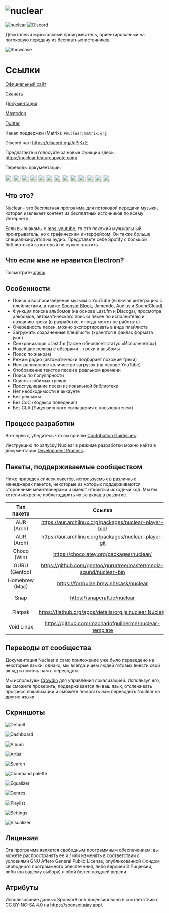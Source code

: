 # ![nuclear](https://i.imgur.com/oT1006i.png)
[![nuclear](https://snapcraft.io//nuclear/badge.svg)](https://snapcraft.io/nuclear) [![Discord](https://img.shields.io/badge/Discord-7289DA?style=for-the-badge&logo=discord&logoColor=white)](https://discord.gg/JqPjKxE)

Десктопный музыкальный проигрыватель, ориентированный на потоковую передачу из бесплатных источников

![Showcase](https://i.imgur.com/8qHu66J.png)

# Ссылки

[Официальный сайт](https://nuclearplayer.com)

[Скачать](https://github.com/nukeop/nuclear/releases)

[Документация](https://nukeop.gitbook.io/nuclear/)

[Mastodon](https://fosstodon.org/@nuclearplayer)

[Twitter](https://twitter.com/nuclear_player)

Канал поддержки (Matrix): `#nuclear:matrix.org`

Discord чат: https://discord.gg/JqPjKxE

Предлагайте и голосуйте за новые функции здесь: https://nuclear.featureupvote.com/

Переводы документации:

<kbd>[<img title="Deutsch" alt="Deutsch" src="https://cdn.statically.io/gh/hjnilsson/country-flags/master/svg/de.svg" width="22">](docs/README-de.md)</kbd>
<kbd>[<img title="Português" alt="Português" src="https://cdn.statically.io/gh/hjnilsson/country-flags/master/svg/br.svg" width="22">](docs/README-ptbr.md)</kbd>
<kbd>[<img title="Svenska" alt="Svenska" src="https://cdn.statically.io/gh/hjnilsson/country-flags/master/svg/se.svg" width="22">](docs/README-se.md)</kbd>
<kbd>[<img title="English" alt="English" src="https://cdn.statically.io/gh/hjnilsson/country-flags/master/svg/us.svg" width="22">](README.md)</kbd>
<kbd>[<img title="Hebrew" alt="Hebrew" src="https://cdn.statically.io/gh/hjnilsson/country-flags/master/svg/il.svg" width="22">](docs/README-he.md)</kbd>
<kbd>[<img title="Italiano" alt="Italiano" src="https://cdn.statically.io/gh/hjnilsson/country-flags/master/svg/it.svg" width="22">](docs/README-it.md)</kbd>
<kbd>[<img title="Türkçe" alt="Türkçe" src="https://cdn.statically.io/gh/hjnilsson/country-flags/master/svg/tr.svg" width="22">](docs/README-tr.md)</kbd>
<kbd>[<img title="Español" alt="Español" src="https://cdn.statically.io/gh/hjnilsson/country-flags/master/svg/es.svg" width="22">](docs/README-es.md)</kbd>
<kbd>[<img title="Indonesia" alt="Indonesia" src="https://cdn.statically.io/gh/hjnilsson/country-flags/master/svg/id.svg" width="22">](docs/README-id.md)</kbd>
<kbd>[<img title="Français" alt="Français" src="https://cdn.statically.io/gh/hjnilsson/country-flags/master/svg/fr.svg" width="22">](docs/README-fr.md)</kbd>
<kbd>[<img title="Chinese" alt="Chinese" src="https://cdn.statically.io/gh/hjnilsson/country-flags/master/svg/cn.svg" width="22">](docs/README-zh-cn.md)</kbd>
<kbd>[<img title="Russian" alt="Russian" src="https://cdn.statically.io/gh/hjnilsson/country-flags/master/svg/ru.svg" width="22">](docs/README-ru.md)</kbd>
<kbd>[<img title="Polski" alt="Polski" src="https://cdn.statically.io/gh/hjnilsson/country-flags/master/svg/pl.svg" width="22">](docs/README-pl.md)</kbd>

## Что это?
Nuclear - это бесплатная программа для потоковой передачи музыки, которая извлекает контент из бесплатных источников по всему Интернету.

Если вы знакомы с [mps-youtube](https://github.com/mps-youtube/mps-youtube), то это похожий музыкальный проигрыватель, но с графическим интерфейсом.
Он также больше специализируется на аудио. Представьте себе Spotify с большой библиотекой за который не нужно платить.

## Что если мне не нравится Electron?
Посмотрите [здесь](docs/electron-ru.md).

## Особенности

- Поиск и воспроизведение музыки с YouTube (включая интеграцию с плейлистами, а также [Sponsor Block](https://sponsor.ajay.app/), Jamendo, Audius и SoundCloud)
- Функция поиска альбомов (на основе Last.fm и Discogs), просмотра альбомов, автоматического поиска песен по исполнителю и названию трека (в разработке, иногда может не работать)
- Очередность песен, можно экспортировать в виде плейлиста
- Загружать сохраненные плейлисты (хранятся в файлах формата json)
- Синхронизация с last.fm (также обновляет статус «Исполняется»)
- Новейшие релизы с обзорами - треки и альбомы
- Поиск по жанрам
- Режим радио (автоматически подбирает похожие треки)
- Неограниченное количество загрузок (на основе YouTube)
- Отображение текстов песен в реальном времени
- Поиск по популярности
- Список любимых треков
- Прослушивание песен из локальной библиотеки
- Нет необходимости в аккаунте
- Без рекламы
- Без CoC (Кодекса поведения)
- Без CLA (Лицензионного соглашения с пользователем)

## Процесс разработки

Во-первых, убедитесь что вы прочли [Contribution Guidelines](https://nukeop.gitbook.io/nuclear/contributing/contribution-guidelines).

Инструкцию по запуску Nuclear в режиме разработки можно найти в документации [Development Process](https://nukeop.gitbook.io/nuclear/developer-resources/development-process).

## Пакеты, поддерживаемые сообществом

Ниже приведен список пакетов, используемых в различных менеджерах пакетов, некоторые из которых поддерживаются сторонними мейнтейнерами и имеют открытый исходный код.
Мы бы хотели искренне поблагодарить их за вклад в развитие.

|   Тип пакета   |                               Ссылка                               |                        Мейнтейнер                         |                Метод установки                 |
|:--------------:|:------------------------------------------------------------------:|:---------------------------------------------------------:|:----------------------------------------------:|
|   AUR (Arch)   |       https://aur.archlinux.org/packages/nuclear-player-bin/       |            [nukeop](https://github.com/nukeop)            |           yay -s nuclear-player-bin            |
|   AUR (Arch)   |       https://aur.archlinux.org/packages/nuclear-player-git        |            [nukeop](https://github.com/nukeop)            |           yay -s nuclear-player-git            |
|  Choco (Win)   |              https://chocolatey.org/packages/nuclear/              |       [JourneyOver](https://github.com/JourneyOver)       |             choco install nuclear              |
| GURU (Gentoo)  | https://github.com/gentoo/guru/tree/master/media-sound/nuclear-bin |                         Orphaned                          |               emerge nuclear-bin               |
| Homebrew (Mac) |               https://formulae.brew.sh/cask/nuclear                |                         Homebrew                          |          brew install --cask nuclear           |
|      Snap      |                    https://snapcraft.io/nuclear                    |            [nukeop](https://github.com/nukeop)            |           sudo snap install nuclear            |
|    Flatpak     |      https://flathub.org/apps/details/org.js.nuclear.Nuclear       |            [nukeop](https://github.com/nukeop)            | flatpak install flathub org.js.nuclear.Nuclear |
|   Void Linux   |       https://github.com/machadofguilherme/nuclear-template        | [machadofguilherme](https://github.com/machadofguilherme) |                   See readme                   


## Переводы от сообщества
Документация Nuclear и само приложение уже было переведено на некоторые языки, однако, мы всегда ищем людей готовых внести свой вклад и помочь нам с переводом.

Мы используем [Crowdin](https://crowdin.com/project/nuclear) для управления локализацией. Используя его, вы сможете проверить, поддерживается ли ваш язык, отслеживать прогресс локализации и сможете помогать нам переводить Nuclear на другие языки.

## Скриншоты

![Default](../screenshots/screenshot_default.jpg)

![Dashboard](../screenshots/screenshot_dashboard.jpg)

![Album](../screenshots/screenshot_album.jpg)

![Artist](../screenshots/screenshot_artist.jpg)

![Search](../screenshots/screenshot_search.jpg)

![Command palette](../screenshots/screenshot_command_palette.jpg)

![Equalizer](../screenshots/screenshot_equalizer.jpg)

![Genres](../screenshots/screenshot_genres.jpg)

![Playlist](../screenshots/screenshot_playlist.jpg)

![Settings](../screenshots/screenshot_settings.jpg)

![Visualizer](../screenshots/screenshot_visualizer.jpg)

## Лицензия

Эта программа является свободным программным обеспечением: вы можете распространять ее и / или изменять в соответствии с условиями GNU Affero General Public License, опубликованной Фондом свободного программного обеспечения, либо версией 3 Лицензии, либо (по вашему выбору) любой более поздней версии.

## Атрибуты
Использование данных SponsorBlock лицензировано в соответствии с [CC BY-NC-SA 4.0](https://creativecommons.org/licenses/by-nc-sa/4.0/) на https://sponsor.ajay.app/.